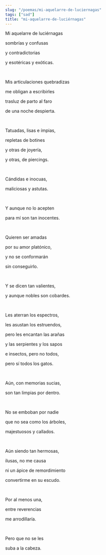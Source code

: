 ```yaml
---
slug: "/poemas/mi-aquelarre-de-luciernagas"
tags: ["sad"]
title: "mi-aquelarre-de-luciérnagas"
---
```

Mi aquelarre de luciérnagas

sombrías y confusas

y contradictorias

y esotéricas y exóticas.

&nbsp;

Mis articulaciones quebradizas

me obligan a escribirles

trasluz de parto al faro

de una noche despierta.

&nbsp;

Tatuadas, lisas e ímpias,

repletas de botines

y otras de joyería,

y otras, de piercings.

&nbsp;

Cándidas e inocuas,

maliciosas y astutas.

&nbsp;

Y aunque no lo acepten

para mí son tan inocentes.

&nbsp;

Quieren ser amadas

por su amor platónico,

y no se conformarán

sin conseguirlo.

&nbsp;

Y se dicen tan valientes,

y aunque nobles son cobardes.

&nbsp;

Les aterran los espectros,

les asustan los estruendos,

pero les encantan las arañas

y las serpientes y los sapos

e insectos, pero no todos,

pero sí todos los gatos.

&nbsp;

Aún, con memorias sucias,

son tan limpias por dentro.

&nbsp;

No se emboban por nadie

que no sea como los árboles,

majestuosos y callados.

&nbsp;

Aún siendo tan hermosas,

ilusas, no me causa

ni un ápice de remordimiento

convertirme en su escudo.

&nbsp;

Por al menos una,

entre reverencias

me arrodillaría.

&nbsp;

Pero que no se les

suba a la cabeza.